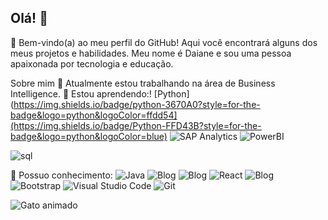 ## Olá! 👋

👩 Bem-vindo(a) ao meu perfil do GitHub! Aqui você encontrará alguns dos meus projetos e habilidades. Meu nome é Daiane e sou uma pessoa apaixonada por tecnologia e educação.

Sobre mim
🔭 Atualmente estou trabalhando na área de Business Intelligence.
🌱 Estou aprendendo:!
[Python](https://img.shields.io/badge/python-3670A0?style=for-the-badge&logo=python&logoColor=ffdd54](https://img.shields.io/badge/Python-FFD43B?style=for-the-badge&logo=python&logoColor=blue)
![SAP Analytics](https://img.shields.io/badge/SAP-Analytics-0FAAFF.svg)
![PowerBI](https://img.shields.io/badge/PowerBI-F2C811?style=for-the-badge&logo=Power%20BI&logoColor=white)

![sql](https://img.shields.io/badge/MySQL-005C84?style=for-the-badge&logo=mysql&logoColor=white)

🧠 Possuo conhecimento:
![Java](https://img.shields.io/badge/java-%23ED8B00.svg?style=for-the-badge&logo=java&logoColor=white)
![Blog](https://img.shields.io/badge/HTML-239120?style=for-the-badge&logo=html5&logoColor=white)
![Blog](https://img.shields.io/badge/CSS-239120?&style=for-the-badge&logo=css3&logoColor=white)
![React](https://img.shields.io/badge/React-20232A?style=for-the-badge&logo=react&logoColor=61DAFB)
![Blog](https://img.shields.io/badge/JavaScript-F7DF1E?style=for-the-badge&logo=javascript&logoColor=black)
![Bootstrap](https://img.shields.io/badge/bootstrap-%23563D7C.svg?style=for-the-badge&logo=bootstrap&logoColor=white)
![Visual Studio Code](https://img.shields.io/badge/Visual_Studio_Code-0078D4?style=for-the-badge&logo=visual%20studio%20code&logoColor=white)
![Git](https://img.shields.io/badge/GIT-E44C30?style=for-the-badge&logo=git&logoColor=white)


![Gato animado](https://media.giphy.com/media/JIX9t2j0ZTN9S/giphy.gif)










